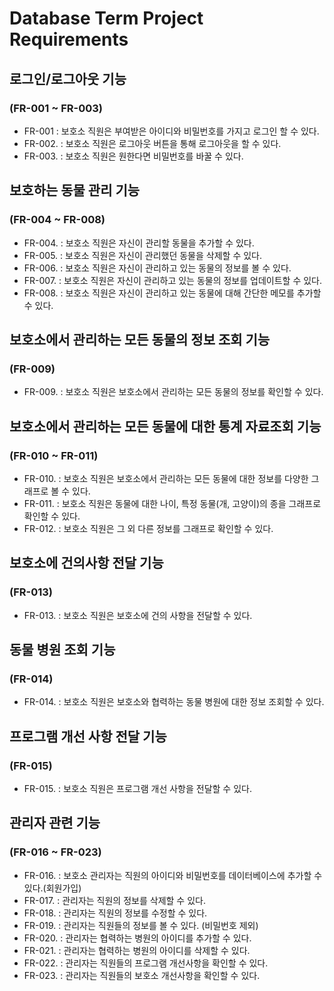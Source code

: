 # Database Term Project Requirements

## 로그인/로그아웃 기능
### (FR-001 ~ FR-003)
* FR-001
: 보호소 직원은 부여받은 아이디와 비밀번호를 가지고 로그인 할 수 있다.
* FR-002.
: 보호소 직원은 로그아웃 버튼을 통해 로그아웃을 할 수 있다.
* FR-003.
: 보호소 직원은 원한다면 비밀번호를 바꿀 수 있다.

## 보호하는 동물 관리 기능
### (FR-004 ~ FR-008)
* FR-004.
: 보호소 직원은 자신이 관리할 동물을 추가할 수 있다.
* FR-005.
: 보호소 직원은 자신이 관리했던 동물을 삭제할 수 있다.
* FR-006.
: 보호소 직원은 자신이 관리하고 있는 동물의 정보를 볼 수 있다.
* FR-007.
: 보호소 직원은 자신이 관리하고 있는 동물의 정보를 업데이트할 수 있다.
* FR-008.
: 보호소 직원은 자신이 관리하고 있는 동물에 대해 간단한 메모를 추가할 수 있다.

## 보호소에서 관리하는 모든 동물의 정보 조회 기능
### (FR-009)
* FR-009.
: 보호소 직원은 보호소에서 관리하는 모든 동물의 정보를 확인할 수 있다.

## 보호소에서 관리하는 모든 동물에 대한 통계 자료조회 기능
### (FR-010 ~ FR-011)
* FR-010.
: 보호소 직원은 보호소에서 관리하는 모든 동물에 대한 정보를 다양한 그래프로 볼 수 있다.
* FR-011.
: 보호소 직원은 동물에 대한 나이, 특정 동물(개, 고양이)의 종을 그래프로 확인할 수 있다. 
* FR-012.
: 보호소 직원은 그 외 다른 정보를 그래프로 확인할 수 있다.

## 보호소에 건의사항 전달 기능
### (FR-013)
* FR-013.
: 보호소 직원은 보호소에 건의 사항을 전달할 수 있다.

## 동물 병원 조회 기능
### (FR-014)
* FR-014.
: 보호소 직원은 보호소와 협력하는 동물 병원에 대한 정보 조회할 수 있다. 


## 프로그램 개선 사항 전달 기능
### (FR-015)
* FR-015.
: 보호소 직원은 프로그램 개선 사항을 전달할 수 있다.

## 관리자 관련 기능
### (FR-016 ~ FR-023)
* FR-016.
: 보호소 관리자는 직원의 아이디와 비밀번호를 데이터베이스에 추가할 수 있다.(회원가입)
* FR-017.
: 관리자는 직원의 정보를 삭제할 수 있다.
* FR-018.
: 관리자는 직원의 정보를 수정할 수 있다.
* FR-019.
: 관리자는 직원들의 정보를 볼 수 있다. (비밀번호 제외)
* FR-020.
: 관리자는 협력하는 병원의 아이디를 추가할 수 있다.
* FR-021.
: 관리자는 협력하는 병원의 아이디를 삭제할 수 있다.
* FR-022.
: 관리자는 직원들의 프로그램 개선사항을 확인할 수 있다.
* FR-023.
: 관리자는 직원들의 보호소 개선사항을 확인할 수 있다.
